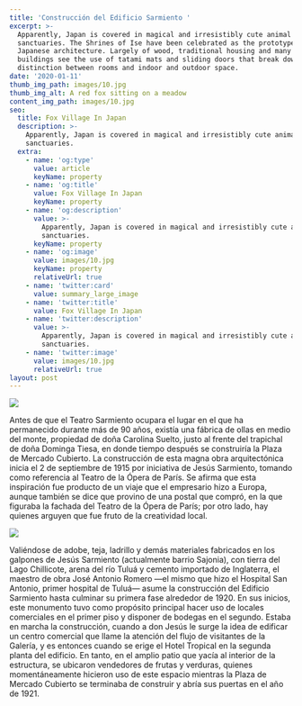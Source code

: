 ```yaml
---
title: 'Construcción del Edificio Sarmiento '
excerpt: >-
  Apparently, Japan is covered in magical and irresistibly cute animal
  sanctuaries. The Shrines of Ise have been celebrated as the prototype of
  Japanese architecture. Largely of wood, traditional housing and many temple
  buildings see the use of tatami mats and sliding doors that break down the
  distinction between rooms and indoor and outdoor space.
date: '2020-01-11'
thumb_img_path: images/10.jpg
thumb_img_alt: A red fox sitting on a meadow
content_img_path: images/10.jpg
seo:
  title: Fox Village In Japan
  description: >-
    Apparently, Japan is covered in magical and irresistibly cute animal
    sanctuaries.
  extra:
    - name: 'og:type'
      value: article
      keyName: property
    - name: 'og:title'
      value: Fox Village In Japan
      keyName: property
    - name: 'og:description'
      value: >-
        Apparently, Japan is covered in magical and irresistibly cute animal
        sanctuaries.
      keyName: property
    - name: 'og:image'
      value: images/10.jpg
      keyName: property
      relativeUrl: true
    - name: 'twitter:card'
      value: summary_large_image
    - name: 'twitter:title'
      value: Fox Village In Japan
    - name: 'twitter:description'
      value: >-
        Apparently, Japan is covered in magical and irresistibly cute animal
        sanctuaries.
    - name: 'twitter:image'
      value: images/10.jpg
      relativeUrl: true
layout: post
---
```

![](/images/teatro_sarmiento.jpg)

Antes de que el Teatro Sarmiento ocupara el lugar en el que ha permanecido durante más de 90 años, existía una fábrica de ollas en medio del monte, propiedad de doña Carolina Suelto, justo al frente del trapichal de doña Dominga Tiesa, en donde tiempo después se construiría la Plaza de Mercado Cubierto. La construcción de esta magna obra arquitectónica inicia el 2 de septiembre de 1915 por iniciativa de Jesús Sarmiento, tomando como referencia al Teatro de la Ópera de París. Se afirma que esta inspiración fue producto de un viaje que el empresario hizo a Europa, aunque también se dice que provino de una postal que compró, en la que figuraba la fachada del Teatro de la Ópera de París; por otro lado, hay quienes arguyen que fue fruto de la creatividad local.

![](/images/Foto%2002.jpg)

Valiéndose de adobe, teja, ladrillo y demás materiales fabricados en los galpones de Jesús Sarmiento (actualmente barrio Sajonia), con tierra del Lago Chillicote, arena del río Tuluá y cemento importado de Inglaterra, el maestro de obra José Antonio Romero —el mismo que hizo el Hospital San Antonio, primer hospital de Tuluá— asume la construcción del Edificio Sarmiento hasta culminar su primera fase alrededor de 1920. En sus inicios, este monumento tuvo como propósito principal hacer uso de locales comerciales en el primer piso y disponer de bodegas en el segundo. Estaba en marcha la construcción, cuando a don Jesús le surge la idea de edificar un centro comercial que llame la atención del flujo de visitantes de la Galería, y es entonces cuando se erige el Hotel Tropical en la segunda planta del edificio. En tanto, en el amplio patio que yacía al interior de la estructura, se ubicaron vendedores de frutas y verduras, quienes momentáneamente hicieron uso de este espacio mientras la Plaza de Mercado Cubierto se terminaba de construir y abría sus puertas en el año de 1921.
